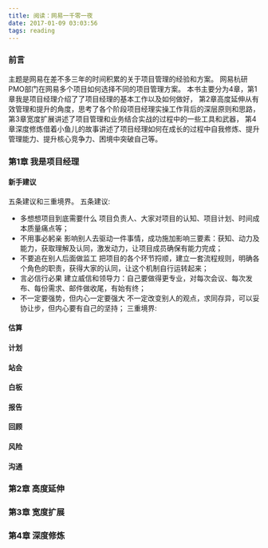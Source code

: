 ```yaml
---
title: 阅读：网易一千零一夜
date: 2017-01-09 03:03:56
tags: reading
---
```

### 前言
主题是网易在差不多三年的时间积累的关于项目管理的经验和方案。
网易杭研PMO部门在网易多个项目如何选择不同的项目管理方案。
本书主要分为4章，第1章我是项目经理介绍了了项目经理的基本工作以及如何做好，
第2章高度延伸从有效管理和提升的角度，思考了各个阶段项目经理实操工作背后的深层原则和思路，
第3章宽度扩展讲述了项目管理和业务结合实战的过程中的一些工具和武器，
第4章深度修炼借着小鱼儿的故事讲述了项目经理如何在成长的过程中自我修炼、提升管理能力、提升核心竞争力、困境中突破自己等。
<!-- more -->
### 第1章 我是项目经理
#### 新手建议
五条建议和三重境界。
五条建议:
- 多想想项目到底需要什么
项目负责人、大家对项目的认知、项目计划、时间成本质量痛点等；
- 不用事必躬亲
影响别人去驱动一件事情，成功施加影响三要素：获知、动力及能力，获取理解及认同，激发动力，让项目成员确保有能力完成；
- 不要追在别人后面做监工
把项目的各个环节捋顺，建立一套流程规则，明确各个角色的职责，获得大家的认同，让这个机制自行运转起来；
- 言必信行必果
建立威信和领导力：自己要做得更专业，对每次会议、每次发布、每份需求、邮件做收尾，有始有终；
- 不一定要强势，但内心一定要强大
不一定改变别人的观点，求同存异，可以妥协让步，但内心要有自己的坚持；
三重境界:
#### 估算
#### 计划
#### 站会
#### 白板
#### 报告
#### 回顾
#### 风险
#### 沟通
### 第2章 高度延伸
### 第3章 宽度扩展
### 第4章 深度修炼
